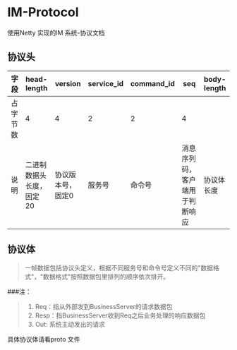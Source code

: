 # IM-Protocol
使用Netty 实现的IM 系统-协议文档

## 协议头

字段 | head-length | version | service_id | command_id | seq | body-length
---- | ------ | ---------- | ---------- | ------- | -------- | --------
占字节数 | 4 | 4 | 2 | 2 | 4
说明 | 二进制数据头长度，固定20 | 协议版本号，固定0 | 服务号 | 命令号 | 消息序列码，客户端用于判断响应 | 协议体长度


## 协议体

> 一帧数据包括协议头定义，根据不同服务号和命令号定义不同的"数据格式"，"数据格式"按照数据包里排列的顺序依次排开。

###注：

>1. Req：指从外部发到BusinessServer的请求数据包
>2. Resp：指BusinessServer收到Req之后业务处理的响应数据包
>3. Out: 系统主动发出的请求


具体协议体请看proto 文件
